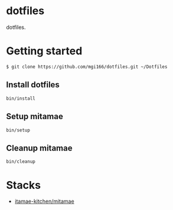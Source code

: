 dotfiles
========

dotfiles.

# Getting started

```
$ git clone https://github.com/mgi166/dotfiles.git ~/Dotfiles
```

## Install dotfiles

```
bin/install
```

## Setup mitamae

```
bin/setup
```

## Cleanup mitamae

```
bin/cleanup
```

# Stacks

* [itamae-kitchen/mitamae](https://github.com/itamae-kitchen/mitamae)
